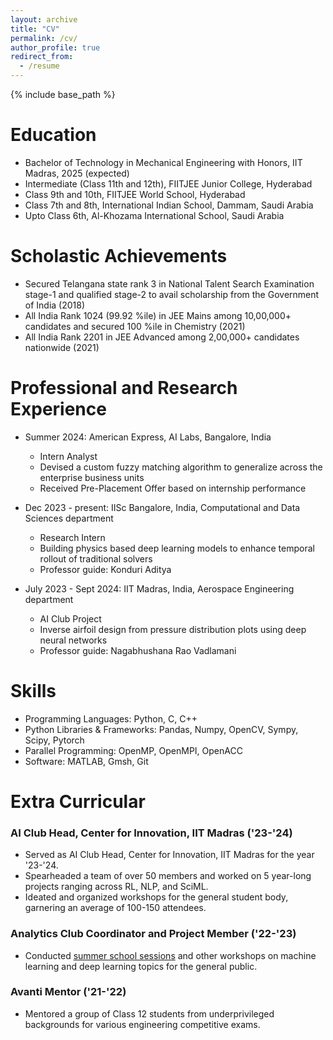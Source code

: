 ```yaml
---
layout: archive
title: "CV"
permalink: /cv/
author_profile: true
redirect_from:
  - /resume
---
```


{% include base_path %}

Education
======
* Bachelor of Technology in Mechanical Engineering with Honors, IIT Madras, 2025 (expected)
* Intermediate (Class 11th and 12th), FIITJEE Junior College, Hyderabad
* Class 9th and 10th, FIITJEE World School, Hyderabad
* Class 7th and 8th, International Indian School, Dammam, Saudi Arabia
* Upto Class 6th, Al-Khozama International School, Saudi Arabia

Scholastic Achievements
======
* Secured Telangana state rank 3 in National Talent Search Examination stage-1 and qualified stage-2 to avail scholarship from the Government of India (2018)
* All India Rank 1024 (99.92 %ile) in JEE Mains among 10,00,000+ candidates and secured 100 %ile in Chemistry (2021)
* All India Rank 2201 in JEE Advanced among 2,00,000+ candidates nationwide (2021)

Professional and Research Experience
======
* Summer 2024: American Express, AI Labs, Bangalore, India
  * Intern Analyst
  * Devised a custom fuzzy matching algorithm to generalize across the enterprise business units
  * Received Pre-Placement Offer based on internship performance

* Dec 2023 - present: IISc Bangalore, India, Computational and Data Sciences department
  * Research Intern
  * Building physics based deep learning models to enhance temporal rollout of traditional solvers
  * Professor guide: Konduri Aditya
 
* July 2023 - Sept 2024: IIT Madras, India, Aerospace Engineering department
  * AI Club Project
  * Inverse airfoil design from pressure distribution plots using deep neural networks
  * Professor guide: Nagabhushana Rao Vadlamani
  
Skills
======
* Programming Languages: Python, C, C++
* Python Libraries & Frameworks: Pandas, Numpy, OpenCV, Sympy, Scipy, Pytorch
* Parallel Programming: OpenMP, OpenMPI, OpenACC
* Software: MATLAB, Gmsh, Git

<!-- Publications
======
  <ul>{% for post in site.publications reversed %}
    {% include archive-single-cv.html %}
  {% endfor %}</ul>
-->
Extra Curricular
======

### AI Club Head, Center for Innovation, IIT Madras ('23-'24)
* Served as AI Club Head, Center for Innovation, IIT Madras for the year '23-'24.
* Spearheaded a team of over 50 members and worked on 5 year-long projects ranging across RL, NLP, and SciML.
* Ideated and organized workshops for the general student body, garnering an average of 100-150 attendees.

### Analytics Club Coordinator and Project Member ('22-'23)
* Conducted [summer school sessions](https://www.youtube.com/watch?v=xoD65hPjAZQ&ab_channel=AnalyticsClubIITM) and other workshops on machine learning and deep learning topics for the general public.

### Avanti Mentor ('21-'22)
* Mentored a group of Class 12 students from underprivileged backgrounds for various engineering competitive exams.
